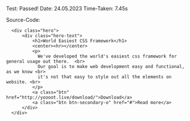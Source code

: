 Test: Passed!
Date: 24.05.2023
Time-Taken: 7.45s


Source-Code:

      <div class="hero">
          <div class="hero-text">
              <h1>World Easiest CSS Framework</h1>
              <center><hr></center>
              <p>
                We've developed the world's easiest css framework for general usage out there.  <br>
                Our goal is to make web development easy and functional, as we know <br>
                it's not that easy to style out all the elements on website. <br>
              </p>
              <a class="btn" href="http://yoooot.live/download/">Download</a>
              <a class="btn btn-secondary-o" href="#">Read more</a>
          </div>
      </div>
